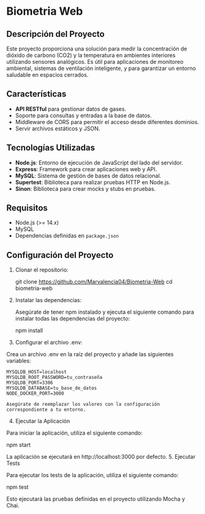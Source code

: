 # Biometria Web

## Descripción del Proyecto

Este proyecto proporciona una solución para medir la concentración de dióxido de carbono (CO2) y la temperatura en ambientes interiores utilizando sensores analógicos. 
Es útil para aplicaciones de monitoreo ambiental, sistemas de ventilación inteligente, y para garantizar un entorno saludable en espacios cerrados.

## Características

- **API RESTful** para gestionar datos de gases.
- Soporte para consultas y entradas a la base de datos.
- Middleware de CORS para permitir el acceso desde diferentes dominios.
- Servir archivos estáticos y JSON.

## Tecnologías Utilizadas

- **Node.js**: Entorno de ejecución de JavaScript del lado del servidor.
- **Express**: Framework para crear aplicaciones web y API.
- **MySQL**: Sistema de gestión de bases de datos relacional.
- **Supertest**: Biblioteca para realizar pruebas HTTP en Node.js.
- **Sinon**: Biblioteca para crear mocks y stubs en pruebas.

## Requisitos

- Node.js (>= 14.x)
- MySQL
- Dependencias definidas en `package.json`

## Configuración del Proyecto

1. Clonar el repositorio:

   git clone https://github.com/Marvalencia04/Biometria-Web
   cd biometria-web

2. Instalar las dependencias:

    Asegúrate de tener npm instalado y ejecuta el siguiente comando para instalar todas las dependencias del proyecto:

    npm install

3. Configurar el archivo .env:

Crea un archivo .env en la raíz del proyecto y añade las siguientes variables:

    MYSQLDB_HOST=localhost
    MYSQLDB_ROOT_PASSWORD=tu_contraseña
    MYSQLDB_PORT=3306
    MYSQLDB_DATABASE=tu_base_de_datos
    NODE_DOCKER_PORT=3000

    Asegúrate de reemplazar los valores con la configuración correspondiente a tu entorno.

4. Ejecutar la Aplicación

Para iniciar la aplicación, utiliza el siguiente comando:

npm start

La aplicación se ejecutará en http://localhost:3000 por defecto.
5. Ejecutar Tests

Para ejecutar los tests de la aplicación, utiliza el siguiente comando:

npm test

Esto ejecutará las pruebas definidas en el proyecto utilizando Mocha y Chai.